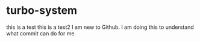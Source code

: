 # turbo-system
this is a test
this is a test2
I am new to Github. I am doing this to understand what commit can do for me
